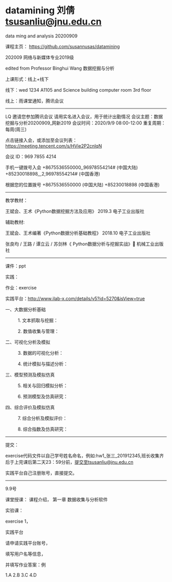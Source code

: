 # datamining  刘倩  tsusanliu@jnu.edu.cn

data ming and analysis 20200909

课程主页： https://github.com/susannusas/datamining

202009 网络与新媒体专业2019级 

edited from Professor Binghui Wang 数据挖掘与分析

上课形式：线上+线下 

线下：wed 1234 A1105 and Science building computer room 3rd floor 

线上：雨课堂通知，腾讯会议 

----------------

LQ 邀请您参加腾讯会议 请用实名进入会议，用于统计出勤情况
会议主题：数据挖掘与分析20200909_网新2019
会议时间：2020/9/9 08:00-12:00
重复周期：每周(周三)

点击链接入会，或添加至会议列表：
https://meeting.tencent.com/s/HVie2P2cnlqN

会议 ID：969 7855 4214

手机一键拨号入会
+8675536550000,,96978554214# (中国大陆)
+85230018898,,,2,96978554214# (中国香港)

根据您的位置拨号
+8675536550000 (中国大陆)
+85230018898 (中国香港)

-------------------------


教学教材：

  王斌会、王术《Python数据挖掘方法及应用》
          2019.3 电子工业出版社  

辅助教材:

  王斌会、王术编著《Python数据分析基础教程》
          2018.10 电子工业出版社
          
  张良均 / 王路 / 谭立云 / 苏剑林《 Python数据分析与挖掘实战》           机械工业出版社 
  
---------------------

课件：ppt 

实践： 

  作业：exercise
  
  实践平台：http://www.ilab-x.com/details/v5?id=5270&isView=true
  
  
一、大数据分析基础

      1. 文本抓取与挖掘：

      2. 数值收集与管理：

二、可视化分析及模拟

      3. 数据的可视化分析：

      4. 统计模拟与描述分析：

三、模型预测及模拟仿真

      5. 相关与回归模拟分析：

      6. 预测模型及仿真研究：

四、综合评价及模拟仿真

      7. 综合分析及模拟评价：

      8. 综合指数及仿真研究：  

--------------------

提交：

exercise代码文件以自己学号姓名命名，例如:hw1_张三_201912345,班长收集齐后于上完课后第二天23：59分前，提交至tsusanliu@jnu.edu.cn
 
实践平台自己注册账号，直接提交。
  

      
      
-------------------

9.9号
 
课堂授课： 课程介绍， 第一章 数据收集与分析软件

实验课：

exercise 1，

实践平台

请申请实践平台账号，

填写用户名等信息，

并填写作业答案：例

1.A
2.B
3.C
4.D 
